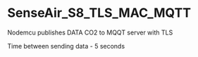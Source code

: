 # SenseAir_S8_TLS_MAC_MQTT


Nodemcu publishes DATA CO2 to MQQT server with TLS

Time between sending data - 5 seconds
